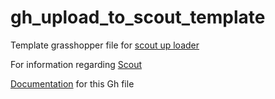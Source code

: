 # gh_upload_to_scout_template
Template grasshopper file for [scout up loader](https://scoutbeta.kpfui.dev/)

For information regarding [Scout](https://scout.build/)

[Documentation](https://kpfdev.github.io/scout-docs/) for this Gh file
